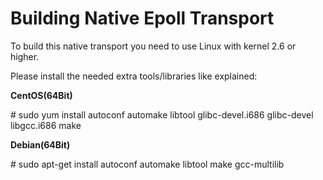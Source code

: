 # Building Native Epoll Transport

To build this native transport you need to use Linux with kernel 2.6 or higher.

Please install the needed extra tools/libraries like explained:

__CentOS(64Bit)__

\# sudo yum install autoconf automake libtool glibc-devel.i686 glibc-devel libgcc.i686 make


__Debian(64Bit)__

\# sudo apt-get install autoconf automake libtool make gcc-multilib